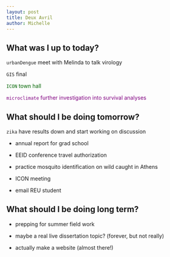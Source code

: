 ```yaml
---
layout: post
title: Deux Avril
author: Michelle
---
```


## What was I up to today?

`urbanDengue` meet with Melinda to talk virology

`GIS` final
 
<span style="color:darkgreen">`ICON` town hall</span>

<span style="color:purple">`microclimate` further investigation into survival analyses </span>

## What should I be doing tomorrow?

`zika` have results down and start working on discussion

* annual report for grad school

* EEID conference travel authorization

* practice mosquito identification on wild caught in Athens

* ICON meeting

* email REU student

## What should I be doing long term?

* prepping for summer field work

* maybe a real live dissertation topic? (forever, but not really)

* actually make a website (almost there!)

<i class="fa fa-code" style="color:pink"> </i>




